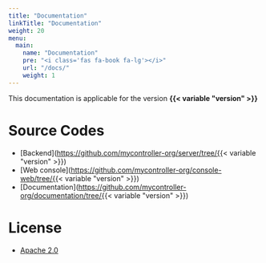 ```yaml
---
title: "Documentation"
linkTitle: "Documentation"
weight: 20
menu:
  main:
    name: "Documentation"
    pre: "<i class='fas fa-book fa-lg'></i>"
    url: "/docs/"
    weight: 1
---
```


This documentation is applicable for the version **{{< variable "version" >}}**

# Source Codes
  * [Backend](https://github.com/mycontroller-org/server/tree/{{< variable "version" >}})
  * [Web console](https://github.com/mycontroller-org/console-web/tree/{{< variable "version" >}})
  * [Documentation](https://github.com/mycontroller-org/documentation/tree/{{< variable "version" >}})

# License
  * [Apache 2.0](https://www.apache.org/licenses/LICENSE-2.0)